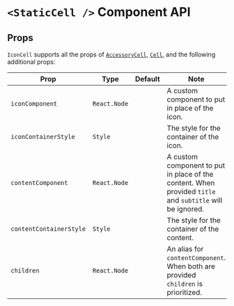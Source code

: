 # `<StaticCell />` Component API

## Props

`IconCell` supports all the props of [`AccessoryCell`](accessorycell.md), [`Cell`](cell.md), and the following additional props:

| Prop                    | Type                                   | Default    | Note                                                                                                     |
|-------------------------|----------------------------------------|------------|----------------------------------------------------------------------------------------------------------|
| `iconComponent`         | `React.Node`                           |            | A custom component to put in place of the icon.                                                          |
| `iconContainerStyle`    | `Style`                                |            | The style for the container of the icon.                                                                 |
| `contentComponent`      | `React.Node`                           |            | A custom component to put in place of the content. When provided `title` and `subtitle` will be ignored. |
| `contentContainerStyle` | `Style`                                |            | The style for the container of the content.                                                              |
| `children`              | `React.Node`                           |            | An alias for `contentComponent`. When both are provided `children` is prioritized.                       |
